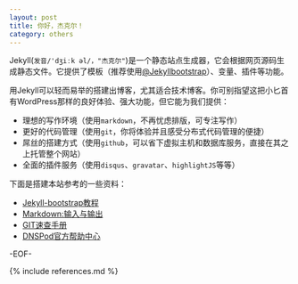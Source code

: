 ```yaml
---
layout: post
title: 你好，杰克尔！
category: others
---
```

Jekyll(`发音/'dʒiːk əl/，"杰克尔"`)是一个静态站点生成器，它会根据网页源码生成静态文件。它提供了模板（推荐使用[@Jekyllbootstrap](http://jekyllbootstrap.com)）、变量、插件等功能。
  
用Jekyll可以轻而易举的搭建出博客，尤其适合技术博客。你可别指望这把小匕首有WordPress那样的良好体验、强大功能，但它能为我们提供：

* 理想的写作环境（使用`markdown`，不再忧虑排版，可专注写作）
* 更好的代码管理（使用`git`，你将体验并且感受分布式代码管理的便捷）
* 屌丝的搭建方式（使用`github`，可以省下虚拟主机和数据库服务，直接在其之上托管整个网站）
* 全面的插件服务（使用`disqus`、`gravatar`、`highlightJS`等等）
 
下面是搭建本站参考的一些资料：  

* [Jekyll-bootstrap教程](http://www.v2ex.com/t/25779)
* [Markdown:输入与输出](http://www.feimos.com/translation_markdown_the_ins_and_outs/)
* [GIT速查手册](http://jiyeqian.github.com/2011/09/introduction-to-git/)
* [DNSPod官方帮助中心](https://www.dnspod.cn/Support)

-EOF-

{% include references.md %}

